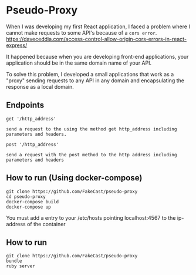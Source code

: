 # Pseudo-Proxy

When I was developing my first React application, I faced a problem where I cannot make requests to some API's because of  a ```cors error```.
https://daveceddia.com/access-control-allow-origin-cors-errors-in-react-express/

It happened because when you are developing front-end applications, your application should be in the same domain name of your API.

To solve this problem, I developed a small applications that work as a "proxy" sending requests to any API in any domain and encapsulating the response as a local domain.

## Endpoints
```get '/http_address'```

	send a request to the using the method get http_address including parameters and headers.

```post '/http_address'```

	send a request with the post method to the http address including parameters and headers

## How to run (Using docker-compose)
```
git clone https://github.com/FakeCast/pseudo-proxy
cd pseudo-proxy
docker-compose build
docker-compose up
```

You must add a entry to your /etc/hosts pointing localhost:4567 to the ip-address of the container

## How to run
```
git clone https://github.com/FakeCast/pseudo-proxy
bundle
ruby server
```
